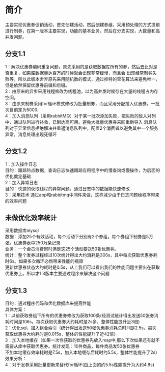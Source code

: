 <h1>简介</h1>
主要实现优惠券促销活动，首先创建活动，然后创建券组，采用预处理的方式提前进行制券，在第一版本主要实现，功能的基本业务。然后在分支实现，大数量和高并发问题。
<h2>分支1.1</h2>
1：解决优惠券编码重复问题，原先采用的是获取数据库所有的券，然后去比对是否重复，如果库数据量达百万的时候就会出现非常缓慢，而且会 出现经常制券失败等，所以此版本舍弃原先采用随机数的模式，通过推特的雪花算法来避免唯一，但是依然保留优惠券前缀和后缀。<br/>
2：由原来的异步采用线程修改为线程池，以为高并发时候存在大量的线程占内存空间。<br/>
3：由原来制券采用for循环模式修改为批量制券，而且采用分配插入优惠券，一批次目前定为5000.<br/>
4：加入消息队列（采用rabbitMQ）对于某一批次添加失败，把失败的放入对列中，通过队列进行补救，已到达高可用。避免大批量优惠券来回重新导入 消息队列对于异常信息拒绝解决并重返消息队列中，配置2个消费者以避免其中一个服务异常，消息处理出现死循环<br/>
<h2>分支1.2</h2>
1：加入操作日志<br/>
目的：跟踪热点数据，查询日志快速跟踪应用程序中的慢查询或慢操作，为后面的优化奠定基础<br/>
2：加入异常日志<br/>
目的：快速的获取线程的异常问题，通过日志中的数据能快速修改<br/>
3：采用技术
通过aop和rabbitmq中间件来做，这样减少由于日志问题给程序带来的效率问题
<h2>未做优化效率统计</h2>
采用数据库mysql<br/>
数据：添加25个有效活动，每个活动下分别有2个券组，每个券组下制券是5万张。优惠券表中250万条记录<br/>
业务：一个会员消费同时满足这25个活动要送50张优惠券。<br/>
统计：整个发券过程经过10次统计得出大约消耗是306s，其中每次获取优惠券耗时6s。如果多次循环必然带来性能的瓶颈<br/>
更新优惠券状态大约耗时是0.5s，从上我们可以看出我们的性能问题主要出在获取优惠券上。所以才1.3版本主要通过程序来解决这个问题
<h2>分支1.3</h2>
目的：通过程序代码和优化数据库来提高性能<br/>
具体方案：<br/>
1：以前获取券组下所有的优惠券修改为获取100条(经测试统计得出发送50张券消耗时间是106s，每次获取优惠券大约耗时是2s多，整体性能提升近3倍)<br/>
2：优化sql，加入组合索引（统计得出发送50张优惠券消耗总时间是2.5s，每次获取优惠券大约耗时是0.015s，整体的性能提升了近42倍）<br/>
3：加入本地缓存（如果一次性获取的优惠券先放入map中,那么下次如果还有就不需要从库中获取优惠券。统计发现：10件商品，每件商品发50张优惠券<br/>
不加本地缓存效率耗时是7.5s，加入本地缓存后耗时约5.5s，整体性能提升了2s）<br/>
效果分析：<br/>
4：对于发券采用批量更新来替代for循环(由上面的约5.5s性能提升为大约4.8s)<br/>

